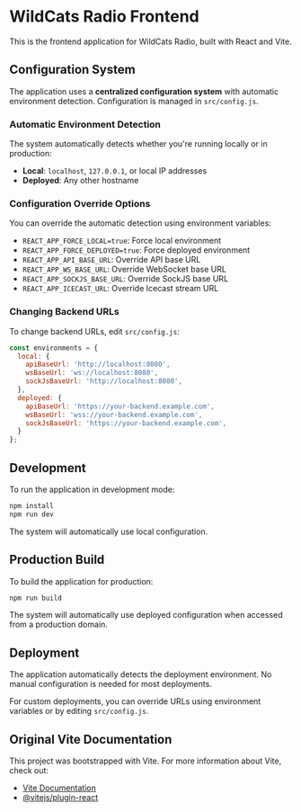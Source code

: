 # WildCats Radio Frontend

This is the frontend application for WildCats Radio, built with React and Vite.

## Configuration System

The application uses a **centralized configuration system** with automatic environment detection. Configuration is managed in `src/config.js`.

### Automatic Environment Detection

The system automatically detects whether you're running locally or in production:
- **Local**: `localhost`, `127.0.0.1`, or local IP addresses
- **Deployed**: Any other hostname

### Configuration Override Options

You can override the automatic detection using environment variables:

- `REACT_APP_FORCE_LOCAL=true`: Force local environment
- `REACT_APP_FORCE_DEPLOYED=true`: Force deployed environment
- `REACT_APP_API_BASE_URL`: Override API base URL
- `REACT_APP_WS_BASE_URL`: Override WebSocket base URL
- `REACT_APP_SOCKJS_BASE_URL`: Override SockJS base URL
- `REACT_APP_ICECAST_URL`: Override Icecast stream URL

### Changing Backend URLs

To change backend URLs, edit `src/config.js`:

```javascript
const environments = {
  local: {
    apiBaseUrl: 'http://localhost:8080',
    wsBaseUrl: 'ws://localhost:8080',
    sockJsBaseUrl: 'http://localhost:8080',
  },
  deployed: {
    apiBaseUrl: 'https://your-backend.example.com',
    wsBaseUrl: 'wss://your-backend.example.com',
    sockJsBaseUrl: 'https://your-backend.example.com',
  }
};
```

## Development

To run the application in development mode:

```bash
npm install
npm run dev
```

The system will automatically use local configuration.

## Production Build

To build the application for production:

```bash
npm run build
```

The system will automatically use deployed configuration when accessed from a production domain.

## Deployment

The application automatically detects the deployment environment. No manual configuration is needed for most deployments.

For custom deployments, you can override URLs using environment variables or by editing `src/config.js`.

## Original Vite Documentation

This project was bootstrapped with Vite. For more information about Vite, check out:

- [Vite Documentation](https://vitejs.dev/)
- [@vitejs/plugin-react](https://github.com/vitejs/vite-plugin-react/blob/main/packages/plugin-react/README.md)
